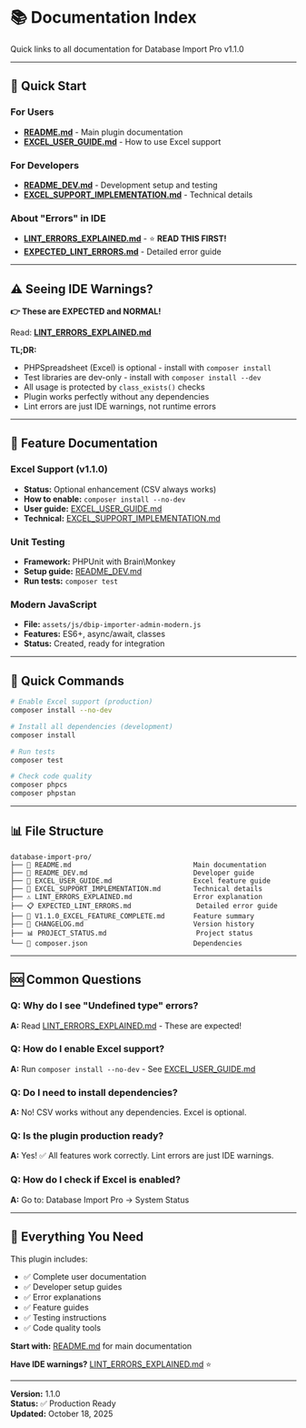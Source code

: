 # 📚 Documentation Index

Quick links to all documentation for Database Import Pro v1.1.0

---

## 🚀 Quick Start

### For Users
- **[README.md](README.md)** - Main plugin documentation
- **[EXCEL_USER_GUIDE.md](EXCEL_USER_GUIDE.md)** - How to use Excel support

### For Developers
- **[README_DEV.md](README_DEV.md)** - Development setup and testing
- **[EXCEL_SUPPORT_IMPLEMENTATION.md](EXCEL_SUPPORT_IMPLEMENTATION.md)** - Technical details

### About "Errors" in IDE
- **[LINT_ERRORS_EXPLAINED.md](LINT_ERRORS_EXPLAINED.md)** - ⭐ **READ THIS FIRST!**
- **[EXPECTED_LINT_ERRORS.md](EXPECTED_LINT_ERRORS.md)** - Detailed error guide

---

## ⚠️ Seeing IDE Warnings?

**👉 These are EXPECTED and NORMAL!**

Read: **[LINT_ERRORS_EXPLAINED.md](LINT_ERRORS_EXPLAINED.md)**

**TL;DR:**
- PHPSpreadsheet (Excel) is optional - install with `composer install`
- Test libraries are dev-only - install with `composer install --dev`
- All usage is protected by `class_exists()` checks
- Plugin works perfectly without any dependencies
- Lint errors are just IDE warnings, not runtime errors

---

## 📖 Feature Documentation

### Excel Support (v1.1.0)
- **Status:** Optional enhancement (CSV always works)
- **How to enable:** `composer install --no-dev`
- **User guide:** [EXCEL_USER_GUIDE.md](EXCEL_USER_GUIDE.md)
- **Technical:** [EXCEL_SUPPORT_IMPLEMENTATION.md](EXCEL_SUPPORT_IMPLEMENTATION.md)

### Unit Testing
- **Framework:** PHPUnit with Brain\Monkey
- **Setup guide:** [README_DEV.md](README_DEV.md)
- **Run tests:** `composer test`

### Modern JavaScript
- **File:** `assets/js/dbip-importer-admin-modern.js`
- **Features:** ES6+, async/await, classes
- **Status:** Created, ready for integration

---

## 🎯 Quick Commands

```bash
# Enable Excel support (production)
composer install --no-dev

# Install all dependencies (development)
composer install

# Run tests
composer test

# Check code quality
composer phpcs
composer phpstan
```

---

## 📊 File Structure

```
database-import-pro/
├── 📘 README.md                              Main documentation
├── 📗 README_DEV.md                          Developer guide
├── 📙 EXCEL_USER_GUIDE.md                    Excel feature guide
├── 📕 EXCEL_SUPPORT_IMPLEMENTATION.md        Technical details
├── ⚠️ LINT_ERRORS_EXPLAINED.md               Error explanation
├── 📋 EXPECTED_LINT_ERRORS.md                Detailed error guide
├── 📄 V1.1.0_EXCEL_FEATURE_COMPLETE.md       Feature summary
├── 📝 CHANGELOG.md                           Version history
├── 📊 PROJECT_STATUS.md                      Project status
└── 📑 composer.json                          Dependencies
```

---

## 🆘 Common Questions

### Q: Why do I see "Undefined type" errors?
**A:** Read [LINT_ERRORS_EXPLAINED.md](LINT_ERRORS_EXPLAINED.md) - These are expected!

### Q: How do I enable Excel support?
**A:** Run `composer install --no-dev` - See [EXCEL_USER_GUIDE.md](EXCEL_USER_GUIDE.md)

### Q: Do I need to install dependencies?
**A:** No! CSV works without any dependencies. Excel is optional.

### Q: Is the plugin production ready?
**A:** Yes! ✅ All features work correctly. Lint errors are just IDE warnings.

### Q: How do I check if Excel is enabled?
**A:** Go to: Database Import Pro → System Status

---

## 🎉 Everything You Need

This plugin includes:
- ✅ Complete user documentation
- ✅ Developer setup guides
- ✅ Error explanations
- ✅ Feature guides
- ✅ Testing instructions
- ✅ Code quality tools

**Start with:** [README.md](README.md) for main documentation

**Have IDE warnings?** [LINT_ERRORS_EXPLAINED.md](LINT_ERRORS_EXPLAINED.md) ⭐

---

**Version:** 1.1.0  
**Status:** ✅ Production Ready  
**Updated:** October 18, 2025
